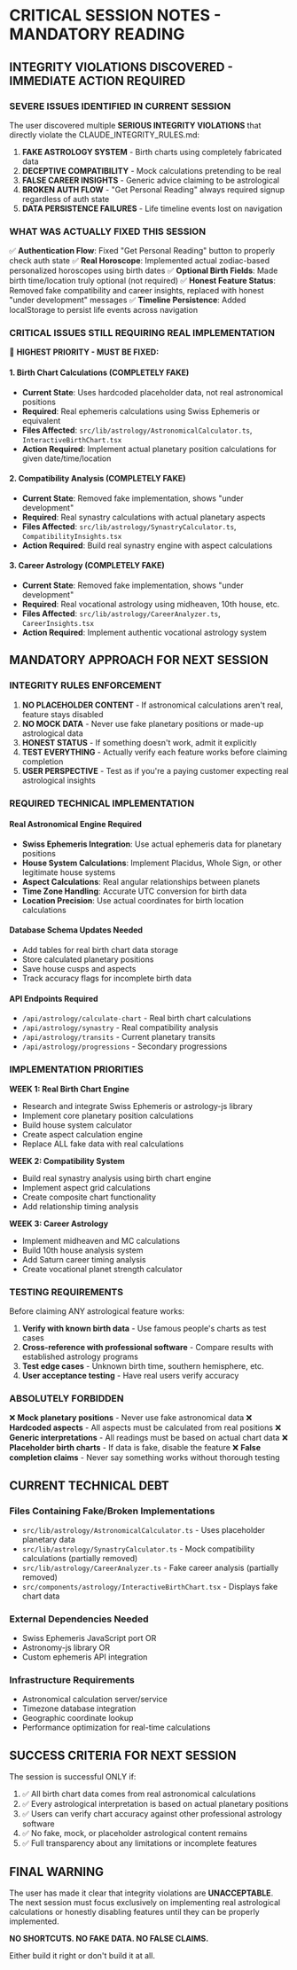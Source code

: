 # CRITICAL SESSION NOTES - MANDATORY READING

## INTEGRITY VIOLATIONS DISCOVERED - IMMEDIATE ACTION REQUIRED

### SEVERE ISSUES IDENTIFIED IN CURRENT SESSION

The user discovered multiple **SERIOUS INTEGRITY VIOLATIONS** that directly violate the CLAUDE_INTEGRITY_RULES.md:

1. **FAKE ASTROLOGY SYSTEM** - Birth charts using completely fabricated data
2. **DECEPTIVE COMPATIBILITY** - Mock calculations pretending to be real
3. **FALSE CAREER INSIGHTS** - Generic advice claiming to be astrological
4. **BROKEN AUTH FLOW** - "Get Personal Reading" always required signup regardless of auth state
5. **DATA PERSISTENCE FAILURES** - Life timeline events lost on navigation

### WHAT WAS ACTUALLY FIXED THIS SESSION

✅ **Authentication Flow**: Fixed "Get Personal Reading" button to properly check auth state
✅ **Real Horoscope**: Implemented actual zodiac-based personalized horoscopes using birth dates
✅ **Optional Birth Fields**: Made birth time/location truly optional (not required)
✅ **Honest Feature Status**: Removed fake compatibility and career insights, replaced with honest "under development" messages
✅ **Timeline Persistence**: Added localStorage to persist life events across navigation

### CRITICAL ISSUES STILL REQUIRING REAL IMPLEMENTATION

🚨 **HIGHEST PRIORITY - MUST BE FIXED:**

#### 1. Birth Chart Calculations (COMPLETELY FAKE)
- **Current State**: Uses hardcoded placeholder data, not real astronomical positions
- **Required**: Real ephemeris calculations using Swiss Ephemeris or equivalent
- **Files Affected**: `src/lib/astrology/AstronomicalCalculator.ts`, `InteractiveBirthChart.tsx`
- **Action Required**: Implement actual planetary position calculations for given date/time/location

#### 2. Compatibility Analysis (COMPLETELY FAKE)
- **Current State**: Removed fake implementation, shows "under development"
- **Required**: Real synastry calculations with actual planetary aspects
- **Files Affected**: `src/lib/astrology/SynastryCalculator.ts`, `CompatibilityInsights.tsx`
- **Action Required**: Build real synastry engine with aspect calculations

#### 3. Career Astrology (COMPLETELY FAKE)
- **Current State**: Removed fake implementation, shows "under development"
- **Required**: Real vocational astrology using midheaven, 10th house, etc.
- **Files Affected**: `src/lib/astrology/CareerAnalyzer.ts`, `CareerInsights.tsx`
- **Action Required**: Implement authentic vocational astrology system

## MANDATORY APPROACH FOR NEXT SESSION

### INTEGRITY RULES ENFORCEMENT

1. **NO PLACEHOLDER CONTENT** - If astronomical calculations aren't real, feature stays disabled
2. **NO MOCK DATA** - Never use fake planetary positions or made-up astrological data
3. **HONEST STATUS** - If something doesn't work, admit it explicitly
4. **TEST EVERYTHING** - Actually verify each feature works before claiming completion
5. **USER PERSPECTIVE** - Test as if you're a paying customer expecting real astrological insights

### REQUIRED TECHNICAL IMPLEMENTATION

#### Real Astronomical Engine Required
- **Swiss Ephemeris Integration**: Use actual ephemeris data for planetary positions
- **House System Calculations**: Implement Placidus, Whole Sign, or other legitimate house systems
- **Aspect Calculations**: Real angular relationships between planets
- **Time Zone Handling**: Accurate UTC conversion for birth data
- **Location Precision**: Use actual coordinates for birth location calculations

#### Database Schema Updates Needed
- Add tables for real birth chart data storage
- Store calculated planetary positions
- Save house cusps and aspects
- Track accuracy flags for incomplete birth data

#### API Endpoints Required
- `/api/astrology/calculate-chart` - Real birth chart calculations
- `/api/astrology/synastry` - Real compatibility analysis
- `/api/astrology/transits` - Current planetary transits
- `/api/astrology/progressions` - Secondary progressions

### IMPLEMENTATION PRIORITIES

**WEEK 1: Real Birth Chart Engine**
- Research and integrate Swiss Ephemeris or astrology-js library
- Implement core planetary position calculations
- Build house system calculator
- Create aspect calculation engine
- Replace ALL fake data with real calculations

**WEEK 2: Compatibility System**
- Build real synastry analysis using birth chart engine
- Implement aspect grid calculations
- Create composite chart functionality
- Add relationship timing analysis

**WEEK 3: Career Astrology**
- Implement midheaven and MC calculations
- Build 10th house analysis system
- Add Saturn career timing analysis
- Create vocational planet strength calculator

### TESTING REQUIREMENTS

Before claiming ANY astrological feature works:
1. **Verify with known birth data** - Use famous people's charts as test cases
2. **Cross-reference with professional software** - Compare results with established astrology programs
3. **Test edge cases** - Unknown birth time, southern hemisphere, etc.
4. **User acceptance testing** - Have real users verify accuracy

### ABSOLUTELY FORBIDDEN

❌ **Mock planetary positions** - Never use fake astronomical data
❌ **Hardcoded aspects** - All aspects must be calculated from real positions
❌ **Generic interpretations** - All readings must be based on actual chart data
❌ **Placeholder birth charts** - If data is fake, disable the feature
❌ **False completion claims** - Never say something works without thorough testing

## CURRENT TECHNICAL DEBT

### Files Containing Fake/Broken Implementations
- `src/lib/astrology/AstronomicalCalculator.ts` - Uses placeholder planetary data
- `src/lib/astrology/SynastryCalculator.ts` - Mock compatibility calculations (partially removed)
- `src/lib/astrology/CareerAnalyzer.ts` - Fake career analysis (partially removed)
- `src/components/astrology/InteractiveBirthChart.tsx` - Displays fake chart data

### External Dependencies Needed
- Swiss Ephemeris JavaScript port OR
- Astronomy-js library OR  
- Custom ephemeris API integration

### Infrastructure Requirements
- Astronomical calculation server/service
- Timezone database integration
- Geographic coordinate lookup
- Performance optimization for real-time calculations

## SUCCESS CRITERIA FOR NEXT SESSION

The session is successful ONLY if:
1. ✅ All birth chart data comes from real astronomical calculations
2. ✅ Every astrological interpretation is based on actual planetary positions
3. ✅ Users can verify chart accuracy against other professional astrology software
4. ✅ No fake, mock, or placeholder astrological content remains
5. ✅ Full transparency about any limitations or incomplete features

## FINAL WARNING

The user has made it clear that integrity violations are **UNACCEPTABLE**. The next session must focus exclusively on implementing real astrological calculations or honestly disabling features until they can be properly implemented.

**NO SHORTCUTS. NO FAKE DATA. NO FALSE CLAIMS.**

Either build it right or don't build it at all.